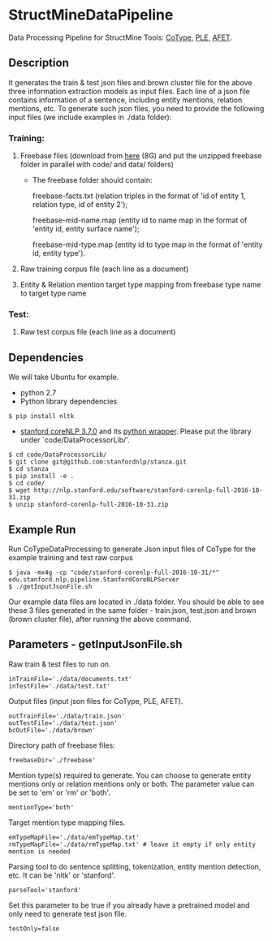 # StructMineDataPipeline
Data Processing Pipeline for StructMine Tools: [CoType](https://github.com/shanzhenren/CoType), [PLE](https://github.com/shanzhenren/PLE), [AFET](https://github.com/shanzhenren/AFET).

## Description
It generates the train & test json files and brown cluster file for the above three information extraction models as input files. Each line of a json file contains information of a sentence, including entity mentions, relation mentions, etc.
To generate such json files, you need to provide the following input files (we include examples in ./data folder):

### Training:
1. Freebase files (download from [here](https://drive.google.com/file/d/0B--ZKWD8ahE4aXhOLXFUeDZBVzA/view?usp=sharing) (8G) and put the unzipped freebase folder in parallel with code/ and data/ folders)
  
    * The freebase folder should contain: 
    
      freebase-facts.txt (relation triples in the format of 'id of entity 1, relation type, id of entity 2'); 
      
      freebase-mid-name.map (entity id to name map in the format of 'entity id, entity surface name');
      
      freebase-mid-type.map (entity id to type map in the format of 'entity id, entity type'). 

2. Raw training corpus file (each line as a document)

3. Entity & Relation mention target type mapping from freebase type name to target type name

### Test:
1. Raw test corpus file (each line as a document) 

## Dependencies
We will take Ubuntu for example.

* python 2.7
* Python library dependencies
```
$ pip install nltk
```

* [stanford coreNLP 3.7.0](http://stanfordnlp.github.io/CoreNLP/) and its [python wrapper](https://github.com/stanfordnlp/stanza). Please put the library under `code/DataProcessorLib/'.

```
$ cd code/DataProcessorLib/
$ git clone git@github.com:stanfordnlp/stanza.git
$ cd stanza
$ pip install -e .
$ cd code/
$ wget http://nlp.stanford.edu/software/stanford-corenlp-full-2016-10-31.zip
$ unzip stanford-corenlp-full-2016-10-31.zip
```

## Example Run
Run CoTypeDataProcessing to generate Json input files of CoType for the example training and test raw corpus

```
$ java -mx4g -cp "code/stanford-corenlp-full-2016-10-31/*" edu.stanford.nlp.pipeline.StanfordCoreNLPServer
$ ./getInputJsonFile.sh  
```
Our example data files are located in ./data folder. You should be able to see these 3 files generated in the same folder - train.json, test.json and brown (brown cluster file), after running the above command.

## Parameters - getInputJsonFile.sh
Raw train & test files to run on.
```
inTrainFile='./data/documents.txt'
inTestFile='./data/test.txt'
```
Output files (input json files for CoType, PLE, AFET).
```
outTrainFile='./data/train.json'
outTestFile='./data/test.json'
bcOutFile='./data/brown'
```
Directory path of freebase files:
```
freebaseDir='./freebase'
```
Mention type(s) required to generate. You can choose to generate entity mentions only or relation mentions only or both. The parameter value can be set to 'em' or 'rm' or 'both'.
```
mentionType='both'
```
Target mention type mapping files.
```
emTypeMapFile='./data/emTypeMap.txt'
rmTypeMapFile='./data/rmTypeMap.txt' # leave it empty if only entity mention is needed
```
Parsing tool to do sentence splitting, tokenization, entity mention detection, etc. It can be 'nltk' or 'stanford'.
```
parseTool='stanford'
```
Set this parameter to be true if you already have a pretrained model and only need to generate test json file.
```
testOnly=false
```
